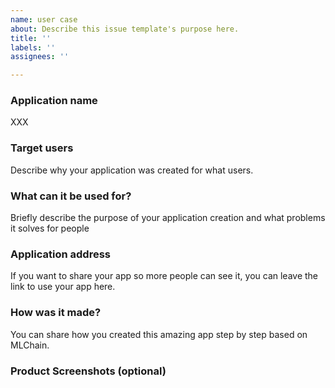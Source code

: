 ```yaml
---
name: user case
about: Describe this issue template's purpose here.
title: ''
labels: ''
assignees: ''

---
```


### Application name 
XXX   
### Target users 
Describe why your application was created for what users. 
### What can it be used for? 
Briefly describe the purpose of your application creation and what problems it solves for people 
### Application address 
If you want to share your app so more people can see it, you can leave the link to use your app here. 
### How was it made?  
You can share how you created this amazing app step by step based on MLChain. 
### Product Screenshots (optional)
